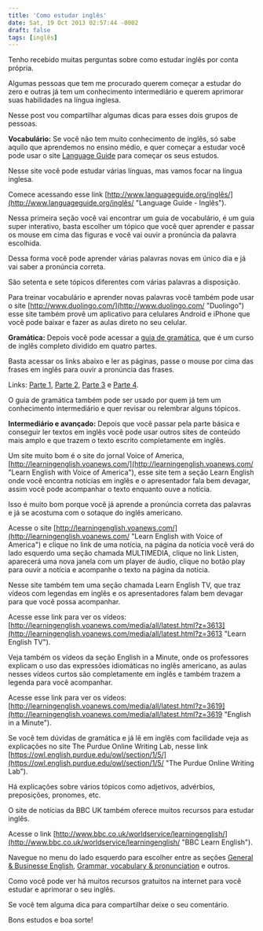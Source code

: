 ```yaml
---
title: 'Como estudar inglês'
date: Sat, 19 Oct 2013 02:57:44 -0002
draft: false
tags: [inglês]
---
```

Tenho recebido muitas perguntas sobre como estudar inglês por conta própria.

Algumas pessoas que tem me procurado querem começar a estudar do zero e outras já tem um conhecimento intermediário e querem aprimorar suas habilidades na língua inglesa.

Nesse post vou compartilhar algumas dicas para esses dois grupos de pessoas.

**Vocabulário:** Se você não tem muito conhecimento de inglês, só sabe aquilo que aprendemos no ensino médio, e quer começar a estudar você pode usar o site [Language Guide](http://www.languageguide.org/ "Language Guide") para começar os seus estudos.

Nesse site você pode estudar várias línguas, mas vamos focar na língua inglesa.

Comece acessando esse link [http://www.languageguide.org/inglês/](http://www.languageguide.org/inglês/ "Language Guide - Inglês").

Nessa primeira seção você vai encontrar um guia de vocabulário, é um guia super interativo, basta escolher um tópico que você quer aprender e passar os mouse em cima das figuras e você vai ouvir a pronúncia da palavra escolhida.

Dessa forma você pode aprender várias palavras novas em único dia e já vai saber a pronúncia correta.

São setenta e sete tópicos diferentes com várias palavras a disposição.

Para treinar vocabulário e aprender novas palavras você também pode usar o site [http://www.duolingo.com/](http://www.duolingo.com/ "Duolingo") esse site também provê um aplicativo para celulares Android e iPhone que você pode baixar e fazer as aulas direto no seu celular.

**Gramática:** Depois você pode acessar a [guia de gramática](http://www.languageguide.org/english/br/grammar.jsp "Guia de Gramática"), que é um curso de inglês completo dividido em quatro partes.

Basta acessar os links abaixo e ler as páginas, passe o mouse por cima das frases em inglês para ouvir a pronúncia das frases.

Links: [Parte 1](http://www.languageguide.org/english/grammar/br/part1/ "Guia de Gramática - Parte 1"), [Parte 2](http://www.languageguide.org/english/grammar/br/part2/ "Guia de Gramática - Parte 2"), [Parte 3](http://www.languageguide.org/english/grammar/br/part3/ "Guia de Gramática - Parte 3") e [Parte 4](http://www.languageguide.org/english/grammar/br/part4/ "Guia de Gramática - Parte 4").

O guia de gramática também pode ser usado por quem já tem um conhecimento intermediário e quer revisar ou relembrar alguns tópicos.

**Intermediário e avançado:** Depois que você passar pela parte básica e conseguir ler textos em inglês você pode usar outros sites de conteúdo mais amplo e que trazem o texto escrito completamente em inglês.

Um site muito bom é o site do jornal Voice of America, [http://learningenglish.voanews.com/](http://learningenglish.voanews.com/ "Learn English with Voice of America"), esse site tem a seção Learn English onde você encontra notícias em inglês e o apresentador fala bem devagar, assim você pode acompanhar o texto enquanto ouve a notícia.

Isso é muito bom porque você já aprende a pronúncia correta das palavras e já se acostuma com o sotaque do inglês americano.

Acesse o site [http://learningenglish.voanews.com/](http://learningenglish.voanews.com/ "Learn English with Voice of America") e clique no link de uma notícia, na página da notícia você verá do lado esquerdo uma seção chamada MULTIMEDIA, clique no link Listen, aparecerá uma nova janela com um player de áudio, clique no botão play para ouvir a notícia e acompanhe o texto na página da notícia.

Nesse site também tem uma seção chamada Learn English TV, que traz vídeos com legendas em inglês e os apresentadores falam bem devagar para que você possa acompanhar.

Acesse esse link para ver os vídeos: [http://learningenglish.voanews.com/media/all/latest.html?z=3613](http://learningenglish.voanews.com/media/all/latest.html?z=3613 "Learn English TV").

Veja também os vídeos da seção English in a Minute, onde os professores explicam o uso das expressões idiomáticas no inglês americano, as aulas nesses vídeos curtos são completamente em inglês e também trazem a legenda para você acompanhar.

Acesse esse link para ver os vídeos: [http://learningenglish.voanews.com/media/all/latest.html?z=3619](http://learningenglish.voanews.com/media/all/latest.html?z=3619 "English in a Minute").

Se você tem dúvidas de gramática e já lê em inglês com facilidade veja as explicações no site The Purdue Online Writing Lab, nesse link [https://owl.english.purdue.edu/owl/section/1/5/](https://owl.english.purdue.edu/owl/section/1/5/ "The Purdue Online Writing Lab").

Há explicações sobre vários tópicos como adjetivos, advérbios, preposições, pronomes, etc.

O site de notícias da BBC UK também oferece muitos recursos para estudar inglês.

Acesse o link [http://www.bbc.co.uk/worldservice/learningenglish/](http://www.bbc.co.uk/worldservice/learningenglish/ "BBC Learn English").

Navegue no menu do lado esquerdo para escolher entre as seções [General & Businesse English](http://www.bbc.co.uk/worldservice/learningenglish/general/ "General and Business English"), [Grammar, vocabulary & pronunciation](http://www.bbc.co.uk/worldservice/learningenglish/language/ "Grammar, vocabulary and pronunciation") e outros.

Como você pode ver há muitos recursos gratuitos na internet para você estudar e aprimorar o seu inglês.

Se você tem alguma dica para compartilhar deixe o seu comentário.

Bons estudos e boa sorte!